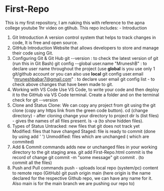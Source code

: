 # First-Repo
This is my first repository, I am naking this  with reference to the apna college youtube 1hr video on gtihub.
This repo includes: - 
Introduction
1. Git Introduction
     A version control system that helps to track changes in code, It is free and open source.
2. GitHub Introduction
     Website that allows developers to store and manage their code using Git.
4. Configuring Git & Git Hub
     git --version : to check the latest version of git (run this in Git Bash)
     git config --global user.name "MruneshB" : to declare user name throughout the project (use **global** is you use only 1 git/github account or you can also use **local**
     git config user.email "mruneshbabar7@gmail.com" : to declare user email
     git config list - to check above changes that have been made to git.
5. Working with VS Code
     Use VS Code, to write your code and then deploy it to the GitHub via VS Code terminal.
     Create a folder and on the terminal check for git --version
6. Clone and Status
     Clone: We can copy any project from git using the git clone (copy any https link from the green code button).
            cd (change directory) - after cloning change your directory to project dir
            ls (list files) - gives the names of all files present.
            ls -a (to show hidden files).
7. Types of Status
     Untracked: new files that git does not track yet
     Modified: files that have changed
     Staged: file is ready to commit (done by using add ' ')
     Unmodified: files which are unchanged ( which are commited)
8. Add & Commit commands
     adds new or unchanged files in your working directory to the git staging area.
          git add First-Repo.html
     commit is the record of change
          git commit -m "some message"
          git commit . (to commit all the files)
9. Push and Pull commands
     push - uploads local repo (system/pc) content to remote repo (GitHub)
          git push origin main (here origin is the name declared for the respective Github repo, we can have any name for it. Also main is for the main branch we are pushing our repo to)
     